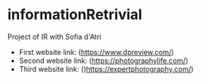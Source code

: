 # informationRetrivial
Project of IR with Sofia d'Atri


- First website link: (https://www.dpreview.com/)
- Second website link: (https://photographylife.com/)
- Third website link: ()https://expertphotography.com/)
